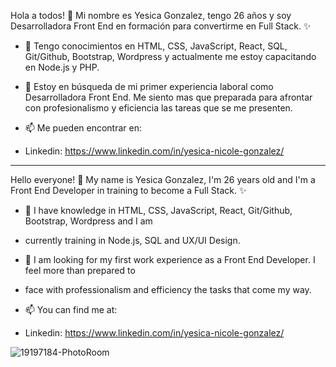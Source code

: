 Hola a todos! 👋
Mi nombre es Yesica Gonzalez, tengo 26 años y soy Desarrolladora Front End en formación para convertirme en Full Stack. ✨

- 🌱 Tengo conocimientos en HTML, CSS, JavaScript, React, SQL, Git/Github, Bootstrap, Wordpress 
  y actualmente me estoy capacitando en Node.js y PHP.
- 💬 Estoy en búsqueda de mi primer experiencia laboral como Desarrolladora Front End. Me siento mas que preparada 
  para afrontar con profesionalismo y eficiencia las tareas que se me presenten.
  
- 📫 Me pueden encontrar en:
- Linkedin: https://www.linkedin.com/in/yesica-nicole-gonzalez/
---------------------------------------------------------------------------------------

Hello everyone! 👋 
My name is Yesica Gonzalez, I'm 26 years old and I'm a Front End Developer in training to become a Full Stack. ✨

- 🌱 I have knowledge in HTML, CSS, JavaScript, React, Git/Github, Bootstrap, Wordpress and I am 
- currently training in Node.js, SQL and UX/UI Design.
- 💬 I am looking for my first work experience as a Front End Developer. I feel more than prepared to 
- face with professionalism and efficiency the tasks that come my way.

- 📫 You can find me at:
- Linkedin: https://www.linkedin.com/in/yesica-nicole-gonzalez/

![19197184-PhotoRoom](https://user-images.githubusercontent.com/99261724/164913287-dae84151-c7f4-43a8-900f-a111b156c293.png)


